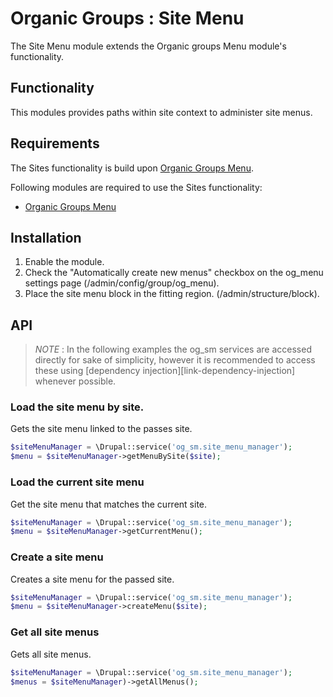 # Organic Groups : Site Menu

The Site Menu module extends the Organic groups Menu module's functionality.

## Functionality

This modules provides paths within site context to administer site menus.

## Requirements

The Sites functionality is build upon [Organic Groups Menu][link-og-menu].

Following modules are required to use the Sites functionality:

* [Organic Groups Menu][link-og-menu]

## Installation

1. Enable the module.
1. Check the "Automatically create new menus" checkbox on the og_menu settings
   page (/admin/config/group/og_menu).
1. Place the site menu block in the fitting region. (/admin/structure/block).

## API

> *NOTE* : In the following examples the og_sm services are accessed directly
> for sake of simplicity, however it is recommended to access these using
> [dependency injection][link-dependency-injection] whenever possible.

### Load the site menu by site.

Gets the site menu linked to the passes site.

```php
$siteMenuManager = \Drupal::service('og_sm.site_menu_manager');
$menu = $siteMenuManager->getMenuBySite($site);
```

### Load the current site menu

Get the site menu that matches the current site.

```php
$siteMenuManager = \Drupal::service('og_sm.site_menu_manager');
$menu = $siteMenuManager->getCurrentMenu();
```

### Create a site menu

Creates a site menu for the passed site.

```php
$siteMenuManager = \Drupal::service('og_sm.site_menu_manager');
$menu = $siteMenuManager->createMenu($site);
```

### Get all site menus

Gets all site menus.

```php
$siteMenuManager = \Drupal::service('og_sm.site_menu_manager');
$menus = $siteMenuManager)->getAllMenus();
```

[link-og-menu]: https://www.drupal.org/project/og_menu
